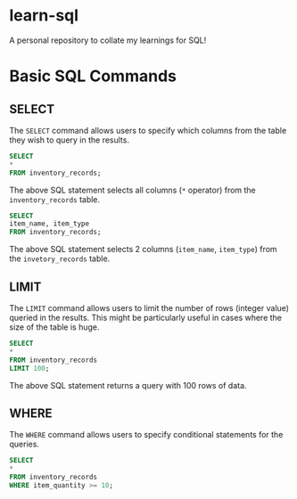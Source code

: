 # learn-sql
A personal repository to collate my learnings for SQL!

# Basic SQL Commands 

## SELECT
The `SELECT` command allows users to specify which columns from the table they wish to query in the results.

```sql
SELECT
*
FROM inventory_records;
```

The above SQL statement selects all columns (`*` operator) from the `inventory_records` table.

```sql
SELECT
item_name, item_type
FROM inventory_records;
```

The above SQL statement selects 2 columns (`item_name`, `item_type`) from the `invetory_records` table.

## LIMIT 
The `LIMIT` command allows users to limit the number of rows (integer value) queried in the results. This might be particularly useful in cases where the size of the table is huge.

```sql
SELECT
*
FROM inventory_records
LIMIT 100;
```

The above SQL statement returns a query with 100 rows of data.

## WHERE 
The `WHERE` command allows users to specify conditional statements for the queries.

```sql
SELECT
*
FROM inventory_records
WHERE item_quantity >= 10;
```

